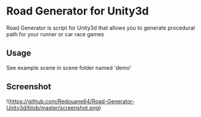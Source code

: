 # Road Generator for Unity3d

Road Generator is script for Unity3d that allows you to generate procedural path for your runner or car race games

## Usage

See example scene in scene folder named 'demo'

## Screenshot

!(https://github.com/Redouane64/Road-Generator-Unity3d/blob/master/screenshot.png)